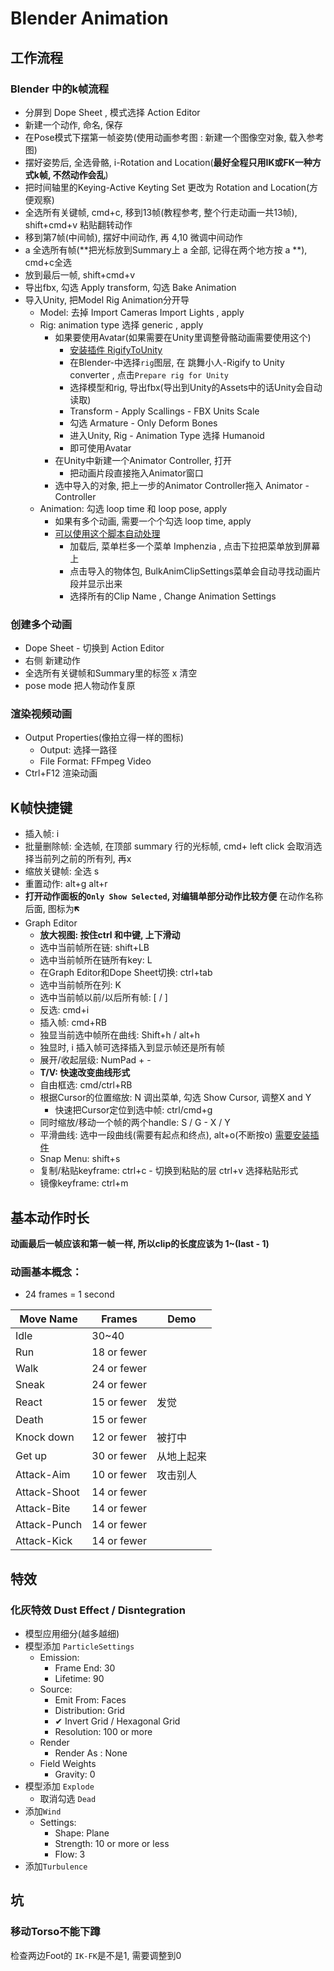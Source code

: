 # Blender Animation

## 工作流程

### Blender 中的k帧流程

- 分屏到 Dope Sheet , 模式选择 Action Editor
- 新建一个动作, 命名, 保存
- 在Pose模式下摆第一帧姿势(使用动画参考图 : 新建一个图像空对象, 载入参考图)
- 摆好姿势后, 全选骨骼, i-Rotation and Location(**最好全程只用IK或FK一种方式k帧, 不然动作会乱**)
- 把时间轴里的Keying-Active Keyting Set 更改为 Rotation and Location(方便观察)
- 全选所有关键帧, cmd+c, 移到13帧(教程参考, 整个行走动画一共13帧), shift+cmd+v 粘贴翻转动作
- 移到第7帧(中间帧), 摆好中间动作, 再 4,10 微调中间动作
- a 全选所有帧(**把光标放到Summary上 a 全部, 记得在两个地方按 a **), cmd+c全选
- 放到最后一帧, shift+cmd+v
- 导出fbx, 勾选 Apply transform, 勾选 Bake Animation
- 导入Unity, 把Model Rig Animation分开导
  - Model: 去掉 Import Cameras Import Lights , apply
  - Rig: animation type 选择 generic , apply
    - 如果要使用Avatar(如果需要在Unity里调整骨骼动画需要使用这个)
      - [安装插件 RigifyToUnity](https://github.com/AlexLemminG/Rigify-To-Unity)
      - 在Blender-中选择`rig`图层, 在 跳舞小人-Rigify to Unity converter , 点击`Prepare rig for Unity`
      - 选择模型和rig, 导出fbx(导出到Unity的Assets中的话Unity会自动读取)
      - Transform - Apply Scallings - FBX Units Scale
      - 勾选  Armature - Only Deform Bones
      - 进入Unity, Rig - Animation Type 选择 Humanoid
      - 即可使用Avatar
    - 在Unity中新建一个Animator Controller, 打开
      - 把动画片段直接拖入Animator窗口
    - 选中导入的对象, 把上一步的Animator Controller拖入 Animator - Controller
  - Animation: 勾选 loop time 和 loop pose, apply
    - 如果有多个动画, 需要一个个勾选 loop time, apply
    - [可以使用这个脚本自动处理](https://www.youtube.com/watch?v=vrN9duEoA6g)
      - 加载后, 菜单栏多一个菜单 Imphenzia , 点击下拉把菜单放到屏幕上
      - 点击导入的物体包, BulkAnimClipSettings菜单会自动寻找动画片段并显示出来
      - 选择所有的Clip Name , Change Animation Settings

### 创建多个动画

- Dope Sheet - 切换到 Action Editor
- 右侧 新建动作
- 全选所有关键帧和Summary里的标签 x 清空
- pose mode 把人物动作复原

### 渲染视频动画

- Output Properties(像拍立得一样的图标)
  - Output: 选择一路径
  - File Format: FFmpeg Video
- Ctrl+F12 渲染动画

## K帧快捷键

- 插入帧: i
- 批量删除帧: 全选帧, 在顶部 summary 行的光标帧, cmd+ left click 会取消选择当前列之前的所有列, 再x
- 缩放关键帧: 全选 s
- 重置动作: alt+g alt+r
- **打开动作面板的`Only Show Selected`, 对编辑单部分动作比较方便** 在动作名称后面, 图标为🡼
- Graph Editor 
  - **放大视图: 按住ctrl 和中键, 上下滑动**
  - 选中当前帧所在链: shift+LB
  - 选中当前帧所在链所有key: L
  - 在Graph Editor和Dope Sheet切换: ctrl+tab
  - 选中当前帧所在列: K
  - 选中当前帧以前/以后所有帧: [ /  ]
  - 反选: cmd+i
  - 插入帧: cmd+RB
  - 独显当前选中帧所在曲线: Shift+h / alt+h
  - 独显时, i 插入帧可选择插入到显示帧还是所有帧
  - 展开/收起层级: NumPad + -
  - **T/V: 快速改变曲线形式**
  - 自由框选: cmd/ctrl+RB
  - 根据Cursor的位置缩放: N 调出菜单, 勾选 Show Cursor, 调整X and Y
    - 快速把Cursor定位到选中帧: ctrl/cmd+g
  - 同时缩放/移动一个帧的两个handle: S / G - X / Y
  - 平滑曲线: 选中一段曲线(需要有起点和终点), alt+o(不断按o)    [需要安装插件](https://github.com/aresdevo/animaide)
  - Snap Menu: shift+s
  - 复制/粘贴keyframe: ctrl+c  - 切换到粘贴的层 ctrl+v 选择粘贴形式
  - 镜像keyframe: ctrl+m

## 基本动作时长

**动画最后一帧应该和第一帧一样, 所以clip的长度应该为 1~(last - 1)**

### 动画基本概念：

- 24 frames = 1 second

| Move Name    | Frames      | Demo  |
| ------------ | ----------- | ----- |
| Idle         | 30~40       |       |
| Run          | 18 or fewer |       |
| Walk         | 24 or fewer |       |
| Sneak        | 24 or fewer |       |
| React        | 15 or fewer | 发觉    |
| Death        | 15 or fewer |       |
| Knock down   | 12 or fewer | 被打中   |
| Get up       | 30 or fewer | 从地上起来 |
| Attack-Aim   | 10 or fewer | 攻击别人  |
| Attack-Shoot | 14 or fewer |       |
| Attack-Bite  | 14 or fewer |       |
| Attack-Punch | 14 or fewer |       |
| Attack-Kick  | 14 or fewer |       |

## 特效

### 化灰特效 Dust Effect / Disntegration

- 模型应用细分(越多越细)
- 模型添加 `ParticleSettings`
  - Emission:
    - Frame End: 30
    - Lifetime: 90
  - Source:
    - Emit From: Faces
    - Distribution: Grid
    - ✔ Invert Grid / Hexagonal Grid
    - Resolution: 100 or more
  - Render
    - Render As : None
  - Field Weights
    - Gravity: 0
- 模型添加 `Explode`
  - 取消勾选 `Dead`
- 添加`Wind`
  - Settings:
    - Shape: Plane
    - Strength: 10 or more or less
    - Flow: 3
- 添加`Turbulence`

## 坑

### 移动Torso不能下蹲

检查两边Foot的 `IK-FK`是不是1, 需要调整到0